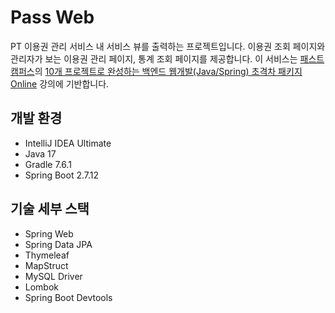 # Pass Web

PT 이용권 관리 서비스 내 서비스 뷰를 출력하는 프로젝트입니다. 이용권 조회 페이지와 관리자가 보는 이용권 관리 페이지, 통계 조회 페이지를 제공합니다.
이 서비스는 [패스트캠퍼스](https://fastcampus.co.kr/)의 [10개 프로젝트로 완성하는 백엔드 웹개발(Java/Spring) 초격차 패키지 Online](https://fastcampus.co.kr/dev_online_befinal) 강의에 기반합니다.

## 개발 환경
* IntelliJ IDEA Ultimate
* Java 17
* Gradle 7.6.1
* Spring Boot 2.7.12

## 기술 세부 스택

* Spring Web
* Spring Data JPA
* Thymeleaf
* MapStruct
* MySQL Driver
* Lombok
* Spring Boot Devtools
